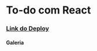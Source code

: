 <h1>
To-do com React
</h1>

<h3><a href="https://to-do-react-gmn-dev.vercel.app/">Link do Deploy</a></h3>


<h4>Galeria</h4>

